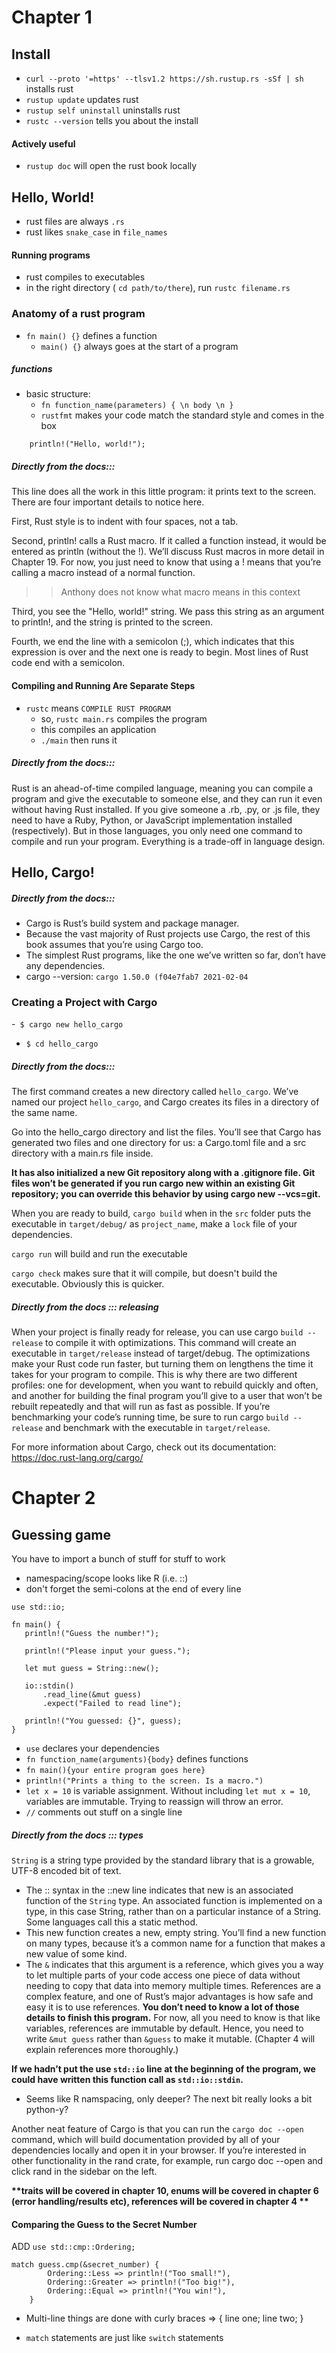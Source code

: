# Chapter 1

## Install

- `curl --proto '=https' --tlsv1.2 https://sh.rustup.rs -sSf | sh` installs rust
- `rustup update` updates rust
- `rustup self uninstall` uninstalls rust
- `rustc --version` tells you about the install


#### Actively useful 

- `rustup doc` will open the rust book locally

## Hello, World!

- rust files are always `.rs`
- rust likes `snake_case` in `file_names`

#### Running programs

- rust compiles to executables
- in the right directory ( `cd path/to/there`), run `rustc filename.rs`

### Anatomy of a rust program

- `fn main() {}` defines a function 
	- `main() {}` always goes at the start of a program
	
#####  functions
	
- basic structure:
	- `fn function_name(parameters) { \n body \n }`
	- `rustfmt` makes your code match the standard style and comes in the box



`    println!("Hello, world!");`

##### Directly from the docs:::

This line does all the work in this little program: it prints text to the screen. 
There are four important details to notice here.

First, Rust style is to indent with four spaces, not a tab.

Second, println! calls a Rust macro.
 If it called a function instead, it would be entered as println (without the !).
  We’ll discuss Rust macros in more detail in Chapter 19. 
  For now, you just need to know that using a ! means that you’re calling a macro 
  instead of a normal function.
  
  >> Anthony does not know what macro means in this context

Third, you see the "Hello, world!" string. 
We pass this string as an argument to println!,
 and the string is printed to the screen.

Fourth, we end the line with a semicolon (;),
 which indicates that this expression is over and the next one is ready to begin.
  Most lines of Rust code end with a semicolon.

#### Compiling and Running Are Separate Steps

- `rustc` means `COMPILE RUST PROGRAM`
	- so, `rustc main.rs` compiles the program
	- this compiles an application
	- `./main` then runs it
	
##### Directly from the docs:::

 Rust is an ahead-of-time compiled language, 
 meaning you can compile a program and give the executable to someone else,
  and they can run it even without having Rust installed. 
  If you give someone a .rb, .py, or .js file, 
  they need to have a Ruby, Python, or JavaScript
   implementation installed (respectively). 
   But in those languages, you only need one command to compile and run your program.
    Everything is a trade-off in language design.
    
## Hello, Cargo!

    
##### Directly from the docs:::

- Cargo is Rust’s build system and package manager. 
- Because the vast majority of Rust projects use Cargo, the rest of this book assumes that
 you’re using Cargo too.
- The simplest Rust programs, like the one we’ve written so far, don’t have any 
dependencies.
- cargo --version:  `cargo 1.50.0 (f04e7fab7 2021-02-04`

	
### Creating a Project with Cargo

-` $ cargo new hello_cargo`
- `$ cd hello_cargo`

##### Directly from the docs:::

The first command creates a new directory called `hello_cargo`. 
We’ve named our project `hello_cargo`, and Cargo creates its files 
in a directory of the same name.

Go into the hello_cargo directory and list the files. 
You’ll see that Cargo has generated two files and one directory for us:
 a Cargo.toml file and a src directory with a main.rs file inside.

__It has also initialized a new Git repository along with a .gitignore file. 
Git files won’t be generated if you run cargo new within an existing Git repository; 
you can override this behavior by using cargo new --vcs=git.__

When you are ready to build, `cargo build` when in the `src` folder puts the
 executable in `target/debug/` as `project_name`, make a `lock` file of your dependencies.
 
 `cargo run` will build and run the executable
 
 `cargo check` makes sure that it will compile, but doesn't build the executable. 
 Obviously this is quicker.
 
 ##### Directly from the docs ::: releasing
 
 When your project is finally ready for release, 
 you can use cargo `build --release` to compile it with optimizations. 
 This command will create an executable in `target/release` instead of target/debug.
 The optimizations make your Rust code run faster, but turning them on lengthens
 the time it takes for your program to compile. This is why there are two
 different profiles: one for development, when you want to rebuild quickly 
 and often, and another for building the final program you’ll give to a user 
 that won’t be rebuilt repeatedly and that will run as fast as possible. 
 If you’re benchmarking your code’s running time, 
 be sure to run cargo `build --release` and benchmark with the
 executable in `target/release`.
 
 For more information about Cargo, 
 check out its documentation: https://doc.rust-lang.org/cargo/
 
 # Chapter 2
 
 ## Guessing game
 
 You have to import a bunch of stuff for stuff to work
 
 - namespacing/scope looks like R (i.e. ::)
 - don't forget the semi-colons at the end of every line
 
 ```
 use std::io;

fn main() {
    println!("Guess the number!");

    println!("Please input your guess.");

    let mut guess = String::new();

    io::stdin()
        .read_line(&mut guess)
        .expect("Failed to read line");

    println!("You guessed: {}", guess);
}
``` 

- `use` declares your dependencies
- `fn function_name(arguments){body}` defines functions
- `fn main(){your entire program goes here}`
- `println!("Prints a thing to the screen. Is a macro.")` 
- `let x = 10` is variable assignment. Without including `let mut x = 10`, 
variables are immutable. Trying to reassign will throw an error.
- `//` comments out stuff on a single line


##### Directly from the docs ::: types

`String` is a string type provided by the standard library that is a growable, 
UTF-8 encoded bit of text.
- The :: syntax in the ::new line indicates that new is an associated function
 of the `String` type. An associated function is implemented on a type,
 in this case String, rather than on a particular instance of a String.
 Some languages call this a static method.
- This new function creates a new, empty string.
 You’ll find a new function on many types, 
 because it’s a common name for a function that makes a new value of some kind.
- The `&` indicates that this argument is a reference, 
which gives you a way to let multiple parts of your code access 
one piece of data without needing to copy that data into memory multiple times. 
References are a complex feature, and one of Rust’s major advantages is how 
safe and easy it is to use references. __You don’t need to know a lot of those details 
to finish this program.__ For now, all you need to know is that like variables, 
references are immutable by default. Hence, you need to write `&mut guess` 
rather than `&guess` to make it mutable. 
(Chapter 4 will explain references more thoroughly.)


__If we hadn’t put the use `std::io` line at the beginning of the program, 
we could have written this function call as `std::io::stdin`.__

- Seems like R namspacing, only deeper? The next bit really looks a bit python-y?


Another neat feature of Cargo is that you can run the `cargo doc --open` command, 
which will build documentation provided by all of your dependencies locally 
and open it in your browser. If you’re interested in other functionality
in the rand crate, for example, run cargo doc --open and click rand 
in the sidebar on the left.


__**traits will be covered in chapter 10, 
 enums will be covered in chapter 6 (error handling/results etc), 
 references will be covered in chapter 4 **__

#### Comparing the Guess to the Secret Number

ADD
`use std::cmp::Ordering;`

```
match guess.cmp(&secret_number) {
        Ordering::Less => println!("Too small!"),
        Ordering::Greater => println!("Too big!"),
        Ordering::Equal => println!("You win!"),
    }
```


- Multi-line things are done with curly braces => {
	line one;
	line two;
}

- `match` statements are just like `switch` statements 